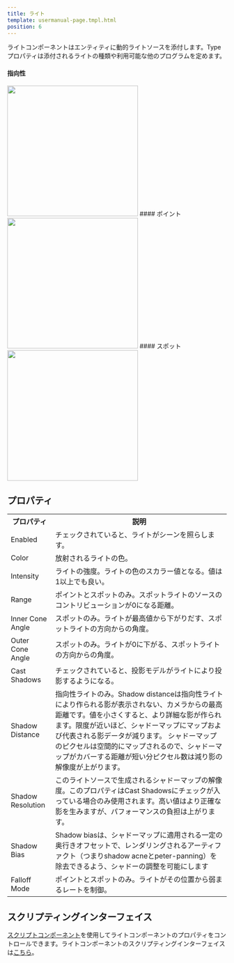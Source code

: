```yaml
---
title: ライト
template: usermanual-page.tmpl.html
position: 6
---
```


ライトコンポーネントはエンティティに動的ライトソースを添付します。Typeプロパティは添付されるライトの種類や利用可能な他のプログラムを定めます。

#### 指向性
<img src="/images/user-manual/components/component-light-directional.jpg" style="width: 300px" />
#### ポイント
<img src="/images/user-manual/components/component-light-point.jpg" style="width: 300px" />
#### スポット
<img src="/images/user-manual/components/component-light-spot.jpg" style="width: 300px" />

## プロパティ

<table class="table table-striped">
    <col class="property-name"></col>
    <col class="property-description"></col>
    <tr><th>プロパティ</th><th>説明</th></tr>
    <tr><td>Enabled</td><td>チェックされていると、ライトがシーンを照らします。</td></tr>
    <tr><td>Color</td><td>放射されるライトの色。</td></tr>
    <tr><td>Intensity</td><td>ライトの強度。ライトの色のスカラー値となる。値は1以上でも良い。</td></tr>
    <tr><td>Range</td><td>ポイントとスポットのみ。スポットライトのソースのコントリビューションが0になる距離。</td></tr>
    <tr><td>Inner Cone Angle</td><td>スポットのみ。ライトが最高値から下がりだす、スポットライトの方向からの角度。</td></tr>
    <tr><td>Outer Cone Angle</td><td>スポットのみ。ライトが0に下がる、スポットライトの方向からの角度。</td></tr>
    <tr><td>Cast Shadows</td><td>チェックされていると、投影モデルがライトにより投影するようになる。</td></tr>
    <tr><td>Shadow Distance</td><td>指向性ライトのみ。Shadow distanceは指向性ライトにより作られる影が表示されない、カメラからの最高距離です。値を小さくすると、より詳細な影が作られます。限度が近いほど、シャドーマップにマップおよび代表される影データが減ります。 シャドーマップのピクセルは空間的にマップされるので、シャドーマップがカバーする距離が短い分ピクセル数は減り影の解像度が上がります。</td></tr>
    <tr><td>Shadow Resolution</td><td>このライトソースで生成されるシャドーマップの解像度。このプロパティはCast Shadowsにチェックが入っている場合のみ使用されます。高い値はより正確な影を生みますが、パフォーマンスの負担は上がります。</td></tr>
    <tr><td>Shadow Bias</td><td>Shadow biasは、シャドーマップに適用される一定の奥行きオフセットで、レンダリングされるアーティファクト（つまりshadow acneとpeter-panning）を除去できるよう、シャドーの調整を可能にします</td></tr>
    <tr><td>Falloff Mode</td><td>ポイントとスポットのみ。ライトがその位置から弱まるレートを制御。</td></tr>
</table>

## スクリプティングインターフェイス

[スクリプトコンポーネント][4]を使用してライトコンポーネントのプロパティをコントロールできます。ライトコンポーネントのスクリプティングインターフェイスは[こちら][5]。

[4]: /user-manual/packs/components/script
[5]: /engine/api/stable/symbols/pc.LightComponent.html

[1]: /images/platform/component_directionallight.png
[2]: /images/platform/component_pointlight.png
[3]: /images/platform/component_spotlight.png

